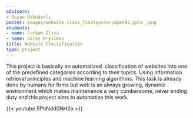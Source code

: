 ```yaml
---
advisors:
- Suzan Üsküdarlı
poster: images/website_class_finalpostercmpe492.pptx_.png
students:
- name: Furkan İlısu
- name: Giray Eryılmaz
title: Website Classification
type: project
---
```


This project is basically an automatized  classification of websites into one of the predefined categories according to their topics. Using information retrieval principles and machine learning algorithms. This task is already done by humans for firms but web is an always growing, dynamic environment which makes maintenance a very cumbersome, never ending duty and this project aims to automatize this work.


{{< youtube 5PhNdd0NH2o >}}
